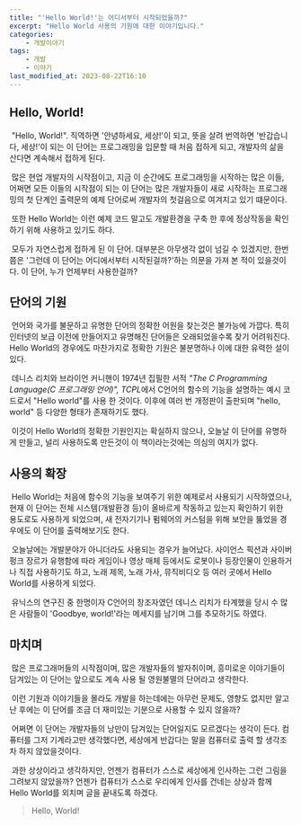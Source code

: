 ```yaml
---
title: "'Hello World!'는 어디서부터 시작되었을까?"
excerpt: "Hello World 사용의 기원에 대한 이야기입니다."
categories:
    - 개발이야기
tags:
    - 개발
    - 이야기
last_modified_at: 2023-08-22T16:10
---
```


## Hello, World!

&nbsp;"Hello, World!". 직역하면 '안녕하세요, 세상!'이 되고, 뜻을 살려 번역하면 '반갑습니다, 세상!'이 되는 이 단어는 프로그래밍을 입문할 때 처음 접하게 되고, 개발자의 삶을 산다면 계속해서 접하게 된다.

&nbsp;많은 현업 개발자의 시작점이고, 지금 이 순간에도 프로그래밍을 시작하는 많은 이들, 어쩌면 모든 이들의 시작점이 되는 이 단어는 많은 개발자들이 새로 시작하는 프로그래밍의 첫 단계인 출력문의 예제 단어로써 개발자의 첫걸음으로 여겨지고 있기 떄문이다.

&nbsp;또한 Hello World는 이런 예제 코드 말고도 개발환경을 구축 한 후에 정상작동을 확인하기 위해 사용하고 있기도 하다.

&nbsp;모두가 자연스럽게 접하게 된 이 단어. 대부분은 아무생각 없이 넘길 수 있겠지만, 한번 쯤은 '그런데 이 단어는 어디에서부터 시작된걸까?'하는 의문을 가져 본 적이 있을것이다. 이 단어, 누가 언제부터 사용한걸까?

## 단어의 기원

&nbsp;언어와 국가를 불문하고 유명한 단어의 정확한 어원을 찾는것은 불가능에 가깝다. 특히 인터넷의 보급 이전에 만들어지고 유명해진 단어들은 오래되었을수록 찾기 어려워진다. Hello World의 경우에도 마찬가지로 정확한 기원은 불분명하나 이에 대한 유력한 설이 있다.

&nbsp;데니스 리치와 브라이언 커니핸이 1974년 집필한 서적 *"The C Programming Language(C 프로그래밍 언어)", TCPL*에서 C언어의 함수의 기능을 설명하는 예시 코드로서 "Hello world"를 사용 한 것이다. 이후에 여러 번 개정판이 출판되며 "hello, world" 등 다양한 형태가 존재하기도 했다.

&nbsp;이것이 Hello World의 정확한 기원인지는 확실하지 않으나, 오늘날 이 단어를 유명하게 만들고, 널리 사용하도록 만든것이 이 책이라는것에는 의심의 여지가 없다.

## 사용의 확장

&nbsp;Hello World는 처음에 함수의 기능을 보여주기 위한 예제로서 사용되기 시작하였으나, 현재 이 단어는 전체 시스템(개발환경 등)이 올바르게 작동하고 있는지 확인하기 위한 용도로도 사용하게 되었으며, 새 전자기기나 펌웨어의 커스텀을 위해 보안을 뚫었을 경우에도 이 단어를 출력해보기도 한다.

&nbsp;오늘날에는 개발분야가 아니더라도 사용되는 경우가 늘어났다. 사이언스 픽션과 사이버펑크 장르가 유행함에 따라 게임이나 영상 매체 등에서도 로봇이나 등장인물이 인용하거나 직접 사용하기도 하고, 노래 제목, 노래 가사, 뮤직비디오 등 여러 곳에서 Hello World를 사용하게 되었다.

&nbsp;유닉스의 연구진 중 한명이자 C언어의 창조자였던 데니스 리치가 타계했을 당시 수 많은 사람들이 'Goodbye, world!'라는 메세지를 남기며 그를 추모하기도 하였다.

## 마치며

&nbsp;많은 프로그래머들의 시작점이며, 많은 개발자들의 발자취이며, 흥미로운 이야기들이 담겨있는 이 단어는 앞으로도 계속 사용 될 영원불멸의 단어라고 생각한다.

&nbsp;이런 기원과 이야기들을 몰라도 개발을 하는데에는 아무런 문제도, 영향도 없지만 알고 난 후에는 이 단어를 조금 더 재미있는 기분으로 사용할 수 있지 않을까?

&nbsp;어쩌면 이 단어는 개발자들의 낭만이 담겨있는 단어일지도 모르겠다는 생각이 든다. 컴퓨터를 그저 기계라고만 생각했다면, 세상에게 반갑다는 말을 컴퓨터로 출력 할 생각조차 하지 않았을것이다.

&nbsp;과한 상상이라고 생각하지만, 언젠가 컴퓨터가 스스로 세상에게 인사하는 그런 그림을 그려보지 않았을까? 언젠가 컴퓨터가 스스로 우리에게 인사를 건네는 상상과 함께 Hello World를 외치며 글을 끝내도록 하겠다.

> Hello, World!